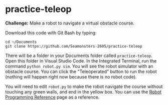 # practice-teleop

**Challenge:** Make a robot to navigate a virtual obstacle course.

Download this code with Git Bash by typing:

```
cd ~/Documents
git clone https://github.com/Seamonsters-2605/practice-teleop
```

There will be a folder in your Documents folder called `practice-teleop`. Open this folder in Visual Studio Code. In the Integrated Terminal, run the command `python robot.py sim`. You will see the robot simulator with an obstacle course. You can click the "Teleoperated" button to run the robot (nothing will happen right now because there is no robot code).

You will need to edit `robot.py` to make the robot navigate the course without touching any green walls, and end in the yellow box. You can use the [Robot Programming Reference](https://seamonsters-2605.github.io/docs/reference/) page as a reference.
